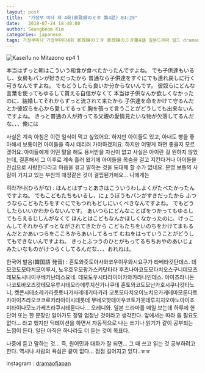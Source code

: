 ```yaml
---
layout: post
title:  "가정부 미타 제 4화(家政婦のミタ 第4話) 04:29"
date:   2018-07-24 18:40:00
author: Seungbeom Kim
categories: japanese
tags: 가정부미타 가정부미타4화 家政婦のミタ 家政婦のミタ第4話 일본드라마 일드 dramaofjapan 일본어공부
---
```


<img src="{{ site.baseurl }}/assets/japanese/kaseifu_no_mita_4_1.jpg" title="Kaseifu no Mitazono ep4 1" class="post-image">

本当はずっと朝はこういう和食が食べたかったんですよね。
でも子供達もいるし、女房もパンが好きだったから
普通なら子供達をすぐにでも連れ戻しに行く可きなんですよね。
でもどうしたら良いか分からないんです。
彼奴らにどんな言葉を使ってもゆるして貰える自信がなくて
本当は子供なんか欲しくなかったのに、結婚してそれからずっと流されて来たから
子供達を命をかけて守るんだとか彼奴らを心から愛してるって
胸を張って言うことがどうしても出来ないんですよね。
きっと普通の人が持ってる父親の愛情見たいな物が欠落してるんだな、、、俺には

사실은 계속 아침은 이런 일식이 먹고 싶었어요.
하지만 아이들도 있고, 아내도 빵을 좋아해서
보통이면 아이들을 즉시 데리러 가야하겠지요.
하지만 어떻게 하면 좋을지 모르겠어요.
아이들에게 어떤 말을 해도 용서받을 자신이 없고
사실은 아이란 걸 원하지 않았는데,
결혼해서 그 이후로 계속 흘러 왔기에
아이들을 목숨을 걸고 지킨다거나 아이들을 진심으로 사랑한다라고 마음을 걸고 말하는 것을 도대체 할 수가 없네요.
분명 보통의 사람이 가지고 있는 부친의 애정같은 것이 결핍된거에요... 나에게는

히라가나(ひらがな) : ほんとはずっとあさはこういうわしよくがたべたかったんですよね。
でもこどもたちもいるし、にょうぼうもパンがすきだったから
ふつうならこどもたちをすぐにでもつれもどしにいくべきなんですよね。
でもどうしたらいいかわからないんです。
あいつらにどんなことばをつかってもゆるしてもらえるじしんがなくて
ほんとはこどもなんかほしくなかったのに、けっこんしてそれからずっとながされてきたから
こどもたちをいのちをかけてまもるんだとかあいつらをこころからあいしてるって
むねをはっていうことがどうしてもできないんですよね。
きっとふつうのひとがもってるちちおやのあいじょみたいなものがけつらくしてるんだな、、、おれねは。

한국어 발음(韓国語 発音) : 혼토와즛토아사와코우이우와시요쿠가 타베타캇탄데스.
데모코도모타치모이루시, 뇨우호우모팡가스키닷타라
후츠나아코도모타치오스구니데모츠레모도시니이쿠베키난데스요네.
데모도우시타라이이카와카라나인데스.
아이츠라니돈나코토바오츠캇테모유루시테모라에루지신가나쿠테
혼토와코도모난카호시쿠나캇타노니,
켓콘시테소레카라즛토나가사레테키타카라
코토모타치오이노치오카케테마모룬다토카아이츠라오코코로카라아이시테룻데
무네오핫테이우코토가못테루치치오야노아이죠미타이나모노가케츠라쿠시테룬다나... 오레니와.
일본 드라마를 매일 보는데 하루에 한 단어 또는 한 문장만 알아가도 정말 엄청난 것이라고 생각한다.
앞에서는 따라 쓸 필요도 없다... 라고 했지만 딕테이션을 하면서 자동적으로 나는 쓰기나 읽기가 같이 공부되는 느낌이 든다. 일단 아직은 하나라도 더 듣는 것이 목표다.

나중에 듣고 말하는 것... 즉, 원어민과 대화가 잘 되면... 그 때 쓰고 읽는 것 공부하려고 한다.
역시나 사람의 욕심은 끝이 없다... 점점 길어지고 있다..ㅠㅠ

instagram : [dramaofjapan](https://www.instagram.com/p/BkiZQ9djnhD/?taken-by=dramaofjapan)
